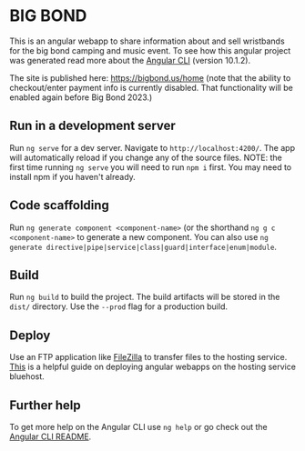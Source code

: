 # BIG BOND
This is an angular webapp to share information about and sell wristbands for the big bond camping and music event. To see how this angular project was generated read more about the [Angular CLI](https://github.com/angular/angular-cli) (version 10.1.2).

The site is published here: https://bigbond.us/home
(note that the ability to checkout/enter payment info is currently disabled. That functionality will be enabled again before Big Bond 2023.)


## Run in a development server

Run `ng serve` for a dev server. Navigate to `http://localhost:4200/`. The app will automatically reload if you change any of the source files.
NOTE: the first time running `ng serve` you will need to run `npm i` first. You may need to install npm if you haven't already.
## Code scaffolding

Run `ng generate component <component-name>` (or the shorthand `ng g c <component-name>` to generate a new component. You can also use `ng generate directive|pipe|service|class|guard|interface|enum|module`.

## Build

Run `ng build` to build the project. The build artifacts will be stored in the `dist/` directory. Use the `--prod` flag for a production build.

## Deploy
Use an FTP application like [FileZilla](https://filezilla-project.org/) to transfer files to the hosting service. [This](https://medium.com/analytics-vidhya/how-to-deploy-web-apps-online-8d282e58ad88) is a helpful guide on deploying angular webapps on the hosting service bluehost.

## Further help

To get more help on the Angular CLI use `ng help` or go check out the [Angular CLI README](https://github.com/angular/angular-cli/blob/master/README.md).
